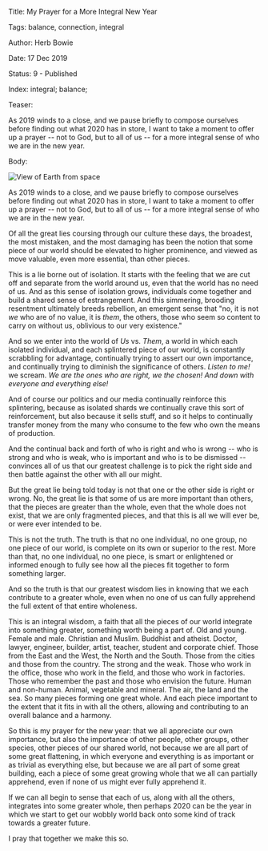 Title:  My Prayer for a More Integral New Year

Tags:   balance, connection, integral

Author: Herb Bowie

Date:   17 Dec 2019

Status: 9 - Published

Index:  integral; balance; 

Teaser: 

As 2019 winds to a close, and we pause briefly to compose ourselves before finding out what 2020 has in store, I want to take a moment to offer up a prayer -- not to God, but to all of us -- for a more integral sense of who we are in the new year.


Body: 

<p><img src="../../images/integral-globe.jpg" alt="View of Earth from space" title="View of Earth from space" /></p>

As 2019 winds to a close, and we pause briefly to compose ourselves before finding out what 2020 has in store, I want to take a moment to offer up a prayer -- not to God, but to all of us -- for a more integral sense of who we are in the new year. 

Of all the great lies coursing through our culture these days, the broadest, the most mistaken, and the most damaging has been the notion that some piece of our world should be elevated to higher prominence, and viewed as move valuable, even more essential, than other pieces. 

This is a lie borne out of isolation. It starts with the feeling that we are cut off and separate from the world around us, even that the world has no need of us. And as this sense of isolation grows, individuals come together and build a shared sense of estrangement. And this simmering, brooding resentment ultimately breeds rebellion, an emergent sense that "no, it is not *we* who are of no value, it is *them*, the others, those who seem so content to carry on without us, oblivious to our very existence."  

And so we enter into the world of *Us* vs. *Them*, a world in which each isolated individual, and each splintered piece of our world, is constantly scrabbling for advantage, continually trying to assert our own importance, and continually trying to diminish the significance of others. *Listen to me!* we scream. *We are the ones who are right, we the chosen! And down with everyone and everything else!*

And of course our politics and our media continually reinforce this splintering, because as isolated shards we continually crave this sort of reinforcement, but also because it sells stuff, and so it helps to continually transfer money from the many who consume to the few who own the means of production. 

And the continual back and forth of who is right and who is wrong -- who is strong and who is weak, who is important and who is to be dismissed -- convinces all of us that our greatest challenge is to pick the right side and then battle against the other with all our might. 

But the great lie being told today is not that one or the other side is right or wrong. No, the great lie is that some of us are more important than others, that the pieces are greater than the whole, even that the whole does not exist, that we are only fragmented pieces, and that this is all we will ever be, or were ever intended to be. 

This is not the truth. The truth is that no one individual, no one group, no one piece of our world, is complete  on its own or superior to the rest. More than that, no one individual, no one piece, is smart or enlightened or informed enough to fully see how all the pieces fit together to form something larger. 

And so the truth is that our greatest wisdom lies in knowing that we each contribute to a greater whole, even when no one of us can fully apprehend the full extent of that entire wholeness.

This is an integral wisdom, a faith that all the pieces of our world integrate into something greater, something worth being a part of. Old and young. Female and male. Christian and Muslim. Buddhist and atheist. Doctor, lawyer, engineer, builder, artist, teacher, student and corporate chief. Those from the East and the West, the North and the South. Those from the cities and those from the country. The strong and the weak. Those who work in the office, those who work in the field, and those who work in factories. Those who remember the past and those who envision the future. Human and non-human. Animal, vegetable and mineral. The air, the land and the sea. So many pieces forming one great whole. And each piece important to the extent that it fits in with all the others, allowing and contributing to an overall balance and a harmony.

So this is my prayer for the new year: that we all appreciate our own importance, but also the importance of other people, other groups, other species, other pieces of our shared world, not because we are all part of some great flattening, in which everyone and everything is as important or as trivial as everything else, but because we are all part of some great building, each a piece of some great growing whole that we all can partially apprehend, even if none of us might ever fully apprehend it. 

If we can all begin to sense that each of us, along with all the others, integrates into some greater whole, then perhaps 2020 can be the year in which we start to get our wobbly world back onto some kind of track towards a greater future. 

I pray that together we make this so. 

